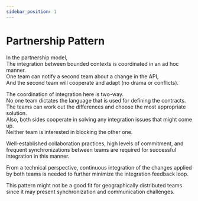 ```yaml
---
sidebar_position: 1
---
```


# Partnership Pattern

In the partnership model,  
The integration between bounded contexts is coordinated in an ad hoc manner.  
One team can notify a second team about a change in the API,  
And the second team will cooperate and adapt (no drama or conflicts).

The coordination of integration here is two-way.  
No one team dictates the language that is used for defining the contracts.  
The teams can work out the differences and choose the most appropriate solution.  
Also, both sides cooperate in solving any integration issues that might come up.  
Neither team is interested in blocking the other one.

Well-established collaboration practices, high levels of commitment, and frequent synchronizations between teams are required for successful integration in this manner.

From a technical perspective, continuous integration of the changes applied by both teams is needed to further minimize the integration feedback loop.

This pattern might not be a good fit for geographically distributed teams since it may present synchronization and communication challenges.
